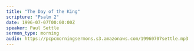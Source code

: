 ```yaml
---
title: "The Day of the King"
scripture: "Psalm 2"
date: 1996-07-07T00:00:00Z
speaker: Paul Settle
sermon_type: morning
audio: https://pcpcmorningsermons.s3.amazonaws.com/19960707settle.mp3 
---
```



